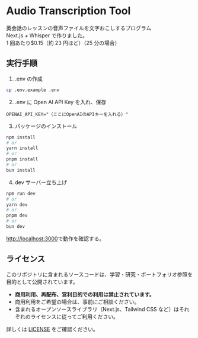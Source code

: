 # Audio Transcription Tool

英会話のレッスンの音声ファイルを文字おこしするプログラム  
Next.js + Whisper で作りました。  
1 回あたり$0.15（約 23 円ほど）（25 分の場合）

## 実行手順

1. .env の作成

```bash
cp .env.example .env
```

2. .env に Open AI API Key を入れ、保存

```env
OPENAI_API_KEY="（ここにOpenAIのAPIキーを入れる）"
```

3. パッケージのインストール

```bash
npm install
# or
yarn install
# or
pnpm install
# or
bun install
```

4. dev サーバー立ち上げ

```bash
npm run dev
# or
yarn dev
# or
pnpm dev
# or
bun dev
```

[http://localhost:3000](http://localhost:3000)で動作を確認する。

## ライセンス

このリポジトリに含まれるソースコードは、学習・研究・ポートフォリオ参照を目的として公開されています。

- **商用利用、再配布、営利目的での利用は禁止されています。**
- 商用利用をご希望の場合は、事前にご相談ください。
- 含まれるオープンソースライブラリ（Next.js、Tailwind CSS など）はそれぞれのライセンスに従ってご利用ください。

詳しくは [LICENSE](./LICENSE) をご確認ください。
